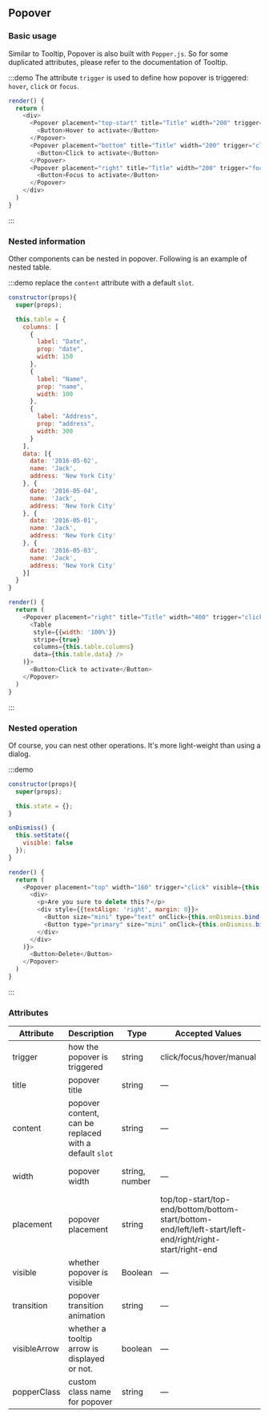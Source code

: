 ## Popover

### Basic usage

Similar to Tooltip, Popover is also built with `Popper.js`. So for some duplicated attributes, please refer to the documentation of Tooltip.

:::demo The attribute `trigger` is used to define how popover is triggered: `hover`, `click` or `focus`.

```js
render() {
  return (
    <div>
      <Popover placement="top-start" title="Title" width="200" trigger="hover" content="This is content, this is content, this is content">
        <Button>Hover to activate</Button>
      </Popover>
      <Popover placement="bottom" title="Title" width="200" trigger="click" content="This is content, this is content, this is content">
        <Button>Click to activate</Button>
      </Popover>
      <Popover placement="right" title="Title" width="200" trigger="focus" content="This is content, this is content, this is content">
        <Button>Focus to activate</Button>
      </Popover>
    </div>
  )
}
```
:::

### Nested information

Other components can be nested in popover. Following is an example of nested table.

:::demo replace the `content` attribute with a default `slot`.

```js
constructor(props){
  super(props);

  this.table = {
    columns: [
      {
        label: "Date",
        prop: "date",
        width: 150
      },
      {
        label: "Name",
        prop: "name",
        width: 100
      },
      {
        label: "Address",
        prop: "address",
        width: 300
      }
    ],
    data: [{
      date: '2016-05-02',
      name: 'Jack',
      address: 'New York City'
    }, {
      date: '2016-05-04',
      name: 'Jack',
      address: 'New York City'
    }, {
      date: '2016-05-01',
      name: 'Jack',
      address: 'New York City'
    }, {
      date: '2016-05-03',
      name: 'Jack',
      address: 'New York City'
    }]
  }
}

render() {
  return (
    <Popover placement="right" title="Title" width="400" trigger="click" content={(
      <Table
       style={{width: '100%'}}
       stripe={true}
       columns={this.table.columns}
       data={this.table.data} />
    )}>
      <Button>Click to activate</Button>
    </Popover>
  )
}
```
:::

### Nested operation

Of course, you can nest other operations. It's more light-weight than using a dialog.

:::demo
```js
constructor(props){
  super(props);

  this.state = {};
}

onDismiss() {
  this.setState({
    visible: false
  });
}

render() {
  return (
    <Popover placement="top" width="160" trigger="click" visible={this.state.visible} content={(
      <div>
        <p>Are you sure to delete this？</p>
        <div style={{textAlign: 'right', margin: 0}}>
          <Button size="mini" type="text" onClick={this.onDismiss.bind(this)}>Cancel</Button>
          <Button type="primary" size="mini" onClick={this.onDismiss.bind(this)}>Confirm</Button>
        </div>
      </div>
    )}>
      <Button>Delete</Button>
    </Popover>
  )
}
```
:::

### Attributes
| Attribute      | Description          | Type      | Accepted Values       | Default  |
|--------------------|----------------------------------------------------------|-------------------|-------------|--------|
|  trigger | how the popover is triggered | string  | click/focus/hover/manual |    click    |
|  title              | popover title | string | — | — |
|  content        |  popover content, can be replaced with a default `slot`    | string            | — | — |
|  width        |  popover width  | string, number            | — | Min width 150px |
|  placement        |  popover placement  | string | top/top-start/top-end/bottom/bottom-start/bottom-end/left/left-start/left-end/right/right-start/right-end |  bottom |
|  visible        |  whether popover is visible  | Boolean           | — |  false |
|  transition     |  popover transition animation      | string             | — | fade-in-linear |
|  visibleArrow   |  whether a tooltip arrow is displayed or not. | boolean | — | true |
|  popperClass        |  custom class name for popover | string | — | — |
